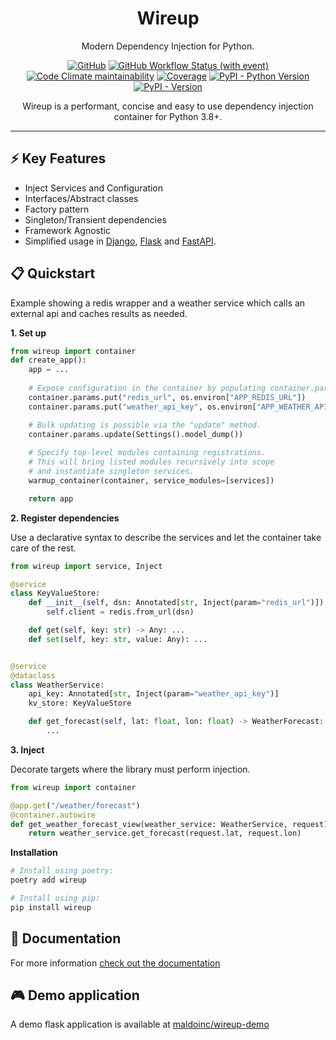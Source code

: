 <div align="center">
<h1>Wireup</h1>
<p>Modern Dependency Injection for Python.</p>

[![GitHub](https://img.shields.io/github/license/maldoinc/wireup)](https://github.com/maldoinc/wireup)
[![GitHub Workflow Status (with event)](https://img.shields.io/github/actions/workflow/status/maldoinc/wireup/run_all.yml)](https://github.com/maldoinc/wireup)
[![Code Climate maintainability](https://img.shields.io/codeclimate/maintainability/maldoinc/wireup?label=Code+Climate)](https://codeclimate.com/github/maldoinc/wireup)
[![Coverage](https://img.shields.io/codeclimate/coverage/maldoinc/wireup?label=Coverage)](https://codeclimate.com/github/maldoinc/wireup)
[![PyPI - Python Version](https://img.shields.io/pypi/pyversions/wireup)](https://pypi.org/project/wireup/)
[![PyPI - Version](https://img.shields.io/pypi/v/wireup)](https://pypi.org/project/wireup/)

<p>Wireup is a performant, concise and easy to use dependency injection container for Python 3.8+.</p>
</div>

---

## ⚡ Key Features
* Inject Services and Configuration
* Interfaces/Abstract classes
* Factory pattern
* Singleton/Transient dependencies
* Framework Agnostic
* Simplified usage in [Django](https://maldoinc.github.io/wireup/latest/integrations/django/),
[Flask](https://maldoinc.github.io/wireup/latest/integrations/flask/) and 
[FastAPI](https://maldoinc.github.io/wireup/latest/integrations/fastapi/).

## 📋 Quickstart

Example showing a redis wrapper and a weather service which calls an external api and caches results as needed.

**1. Set up**

```python
from wireup import container
def create_app():
    app = ...
    
    # Expose configuration in the container by populating container.params.
    container.params.put("redis_url", os.environ["APP_REDIS_URL"])
    container.params.put("weather_api_key", os.environ["APP_WEATHER_API_KEY"])

    # Bulk updating is possible via the "update" method.
    container.params.update(Settings().model_dump())
    
    # Specify top-level modules containing registrations.
    # This will bring listed modules recursively into scope
    # and instantiate singleton services.
    warmup_container(container, service_modules=[services])

    return app
```


**2. Register dependencies**

Use a declarative syntax to describe the services and let the container take care of the rest.

```python
from wireup import service, Inject

@service
class KeyValueStore:
    def __init__(self, dsn: Annotated[str, Inject(param="redis_url")]):
        self.client = redis.from_url(dsn)

    def get(self, key: str) -> Any: ...
    def set(self, key: str, value: Any): ...


@service
@dataclass
class WeatherService:
    api_key: Annotated[str, Inject(param="weather_api_key")]
    kv_store: KeyValueStore

    def get_forecast(self, lat: float, lon: float) -> WeatherForecast:
        ...
```

**3. Inject**

Decorate targets where the library must perform injection. 

```python
from wireup import container

@app.get("/weather/forecast")
@container.autowire 
def get_weather_forecast_view(weather_service: WeatherService, request):
    return weather_service.get_forecast(request.lat, request.lon)
```

**Installation**

```bash
# Install using poetry:
poetry add wireup

# Install using pip:
pip install wireup
```

## 📑 Documentation

For more information [check out the documentation](https://maldoinc.github.io/wireup)

## 🎮 Demo application

A demo flask application is available at [maldoinc/wireup-demo](https://github.com/maldoinc/wireup-demo)
